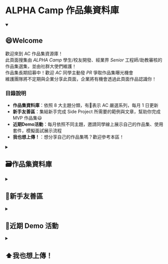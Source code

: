 # ALPHA Camp 作品集資料庫

<details id=0 open>
<summary><h2>😄Welcome</h2></summary>
  
  歡迎來到 AC 作品集資源庫！</br>
  此頁面搜集由 _ALPHA Camp_ 學生/校友開發、經業界 _Senior_ 工程師/助教審核的作品集選集，並由社群大使們維護！</br>
  作品集長期招募中！歡迎 _AC_ 同學主動發 _PR_ 爭取作品集曝光機會</br>
  維護團隊將不定期與企業分享此頁面，企業將有機會透過此頁面作品認識你！
  
  ### 目錄說明
  - **作品集資料庫**：依照 8 大主題分類，有💎表示 AC 嚴選系列，每月 1 日更新
  - **新手友善區**：集結新手完成 Side Project 所需要的範例與文章，幫助你完成 MVP 作品集😃
  - **近期Demo活動**：每月依照不同主題，邀請同學線上展示自己的作品集、使用套件，模擬面試展示流程
  - **我也想上傳！**：想分享自己的作品集嗎？歡迎參考本區！
  
</details>

<details id=1>
<summary><h2>🗃️作品集資料庫</h2></summary>
  
  - [**社群平台 / 論壇**](https://github.com/annwangtwn/SideProjects/blob/main/README-SNS.md)
  - [**電商平台**](https://github.com/annwangtwn/SideProjects/blob/main/README-EC.md) **(零售/外送/購票/行程)**
  - [**部落格 / CMS (內容管理)**](https://github.com/annwangtwn/SideProjects/commit/7fc28affd272c2e31fd4495940629a0103d61d8f)
  - [**形象網站 / 官方網站**](https://github.com/annwangtwn/SideProjects/blob/main/README-Brand.md)
  - [**影音 / 串流平台**](https://github.com/annwangtwn/SideProjects/blob/main/README-Stream.md) **(YouTube, Netflix, KKstream)**
  - [**生活工具類**](https://github.com/annwangtwn/SideProjects/blob/main/README-Tool.md)
  - [**遊戲**](https://github.com/annwangtwn/SideProjects/blob/main/README-Game.md)
  - [**其他主題**](https://github.com/annwangtwn/SideProjects/blob/main/README-Others.md)
  
</details>

<details id=2>
<summary><h2>🔰新手友善區</h2></summary>
  
  - [想不到主題要做什麼嗎？來點靈感吧！](https://drive.google.com/file/d/1TBWSrtpG51DRBaSOaJ2GkR9mIAomZAnG/view)
  - [**新手友善 作品集範例**](https://github.com/annwangtwn/SideProjects/blob/main/README-Beginners.md) 🔰
  
</details>

<details id=3>
<summary><h2>📆近期 Demo 活動</h2></summary>
  
  - 🔥**6/30 FRI. 19:30-21:00 作品集分享**  
  本次邀請 [Elaine](https://www.linkedin.com/in/annwangtaiwan) 如何用她的[怪獸對打機](https://yhosutun2490.github.io/Simple-Twitter-Natsu/login)作品集進入遊戲鬍子公司，**最後 30 分鐘開放提問。**</br>
  歡迎透過 [Google 表單](https://yhosutun2490.github.io/Simple-Twitter-Natsu/login) 報名！報名 6/15 截止！
  
</details>

<details id=4>
<summary><h2>⬆️我也想上傳！</h2></summary>
  
  - ### 上傳規格
    - 你好
    - 我很好
  
  - ### 上傳流程
    - [步驟圖文版](https://github.com/skills/github-pages/blob/main/README.md?plain=1)
    - [其他資源](https://github.com/skills/github-pages/blob/main/README.md?plain=1)
  
  - ### 審核標準
  
</details>
